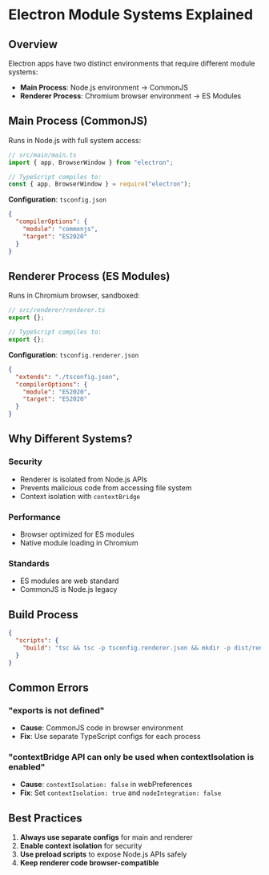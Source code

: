 # Electron Module Systems Explained

## Overview

Electron apps have two distinct environments that require different module systems:

- **Main Process**: Node.js environment → CommonJS
- **Renderer Process**: Chromium browser environment → ES Modules

## Main Process (CommonJS)

Runs in Node.js with full system access:

```typescript
// src/main/main.ts
import { app, BrowserWindow } from "electron";

// TypeScript compiles to:
const { app, BrowserWindow } = require("electron");
```

**Configuration**: `tsconfig.json`
```json
{
  "compilerOptions": {
    "module": "commonjs",
    "target": "ES2020"
  }
}
```

## Renderer Process (ES Modules)

Runs in Chromium browser, sandboxed:

```typescript
// src/renderer/renderer.ts
export {};

// TypeScript compiles to:
export {};
```

**Configuration**: `tsconfig.renderer.json`
```json
{
  "extends": "./tsconfig.json",
  "compilerOptions": {
    "module": "ES2020",
    "target": "ES2020"
  }
}
```

## Why Different Systems?

### Security
- Renderer is isolated from Node.js APIs
- Prevents malicious code from accessing file system
- Context isolation with `contextBridge`

### Performance
- Browser optimized for ES modules
- Native module loading in Chromium

### Standards
- ES modules are web standard
- CommonJS is Node.js legacy

## Build Process

```json
{
  "scripts": {
    "build": "tsc && tsc -p tsconfig.renderer.json && mkdir -p dist/renderer && cp src/renderer/index.html dist/renderer/"
  }
}
```

## Common Errors

### "exports is not defined"
- **Cause**: CommonJS code in browser environment
- **Fix**: Use separate TypeScript configs for each process

### "contextBridge API can only be used when contextIsolation is enabled"
- **Cause**: `contextIsolation: false` in webPreferences
- **Fix**: Set `contextIsolation: true` and `nodeIntegration: false`

## Best Practices

1. **Always use separate configs** for main and renderer
2. **Enable context isolation** for security
3. **Use preload scripts** to expose Node.js APIs safely
4. **Keep renderer code browser-compatible**
